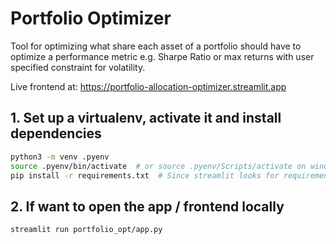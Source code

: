 # Portfolio Optimizer
Tool for optimizing what share each asset of a portfolio should have to optimize a performance metric e.g. Sharpe Ratio
or max returns with user specified constraint for volatility.

Live frontend at: https://portfolio-allocation-optimizer.streamlit.app

## 1. Set up a virtualenv, activate it and install dependencies
```bash
python3 -m venv .pyenv 
source .pyenv/bin/activate  # or source .pyenv/Scripts/activate on windows
pip install -r requirements.txt  # Since streamlit looks for requirements.txt rather than setup.py etc.
```


## 2. If want to open the app / frontend locally
```bash
streamlit run portfolio_opt/app.py
```
